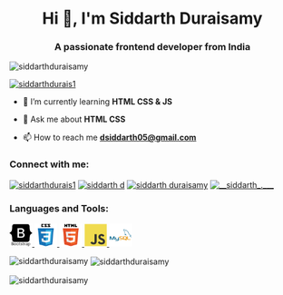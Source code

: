 <h1 align="center">Hi 👋, I'm Siddarth Duraisamy</h1>
<h3 align="center">A passionate frontend developer from India</h3>

<p align="left"> <img src="https://komarev.com/ghpvc/?username=siddarthduraisamy&label=Profile%20views&color=0e75b6&style=flat" alt="siddarthduraisamy" /> </p>

<p align="left"> <a href="https://twitter.com/siddarthdurais1" target="blank"><img src="https://img.shields.io/twitter/follow/siddarthdurais1?logo=twitter&style=for-the-badge" alt="siddarthdurais1" /></a> </p>

- 🌱 I’m currently learning **HTML CSS & JS**

- 💬 Ask me about **HTML CSS**

- 📫 How to reach me **dsiddarth05@gmail.com**

<h3 align="left">Connect with me:</h3>
<p align="left">
<a href="https://twitter.com/siddarthdurais1" target="blank"><img align="center" src="https://raw.githubusercontent.com/rahuldkjain/github-profile-readme-generator/master/src/images/icons/Social/twitter.svg" alt="siddarthdurais1" height="30" width="40" /></a>
<a href="https://linkedin.com/in/siddarth d" target="blank"><img align="center" src="https://raw.githubusercontent.com/rahuldkjain/github-profile-readme-generator/master/src/images/icons/Social/linked-in-alt.svg" alt="siddarth d" height="30" width="40" /></a>
<a href="https://fb.com/siddarth duraisamy" target="blank"><img align="center" src="https://raw.githubusercontent.com/rahuldkjain/github-profile-readme-generator/master/src/images/icons/Social/facebook.svg" alt="siddarth duraisamy" height="30" width="40" /></a>
<a href="https://instagram.com/__siddarth_.___" target="blank"><img align="center" src="https://raw.githubusercontent.com/rahuldkjain/github-profile-readme-generator/master/src/images/icons/Social/instagram.svg" alt="__siddarth_.___" height="30" width="40" /></a>
</p>

<h3 align="left">Languages and Tools:</h3>
<p align="left"> <a href="https://getbootstrap.com" target="_blank" rel="noreferrer"> <img src="https://raw.githubusercontent.com/devicons/devicon/master/icons/bootstrap/bootstrap-plain-wordmark.svg" alt="bootstrap" width="40" height="40"/> </a> <a href="https://www.w3schools.com/css/" target="_blank" rel="noreferrer"> <img src="https://raw.githubusercontent.com/devicons/devicon/master/icons/css3/css3-original-wordmark.svg" alt="css3" width="40" height="40"/> </a> <a href="https://www.w3.org/html/" target="_blank" rel="noreferrer"> <img src="https://raw.githubusercontent.com/devicons/devicon/master/icons/html5/html5-original-wordmark.svg" alt="html5" width="40" height="40"/> </a> <a href="https://developer.mozilla.org/en-US/docs/Web/JavaScript" target="_blank" rel="noreferrer"> <img src="https://raw.githubusercontent.com/devicons/devicon/master/icons/javascript/javascript-original.svg" alt="javascript" width="40" height="40"/> </a> <a href="https://www.mysql.com/" target="_blank" rel="noreferrer"> <img src="https://raw.githubusercontent.com/devicons/devicon/master/icons/mysql/mysql-original-wordmark.svg" alt="mysql" width="40" height="40"/> </a> </p>

<p><img align="left" src="https://github-readme-stats.vercel.app/api/top-langs?username=siddarthduraisamy&show_icons=true&locale=en&layout=compact" alt="siddarthduraisamy" /></p>

<p>&nbsp;<img align="center" src="https://github-readme-stats.vercel.app/api?username=siddarthduraisamy&show_icons=true&locale=en" alt="siddarthduraisamy" /></p>

<p><img align="center" src="https://github-readme-streak-stats.herokuapp.com/?user=siddarthduraisamy&" alt="siddarthduraisamy" /></p>
